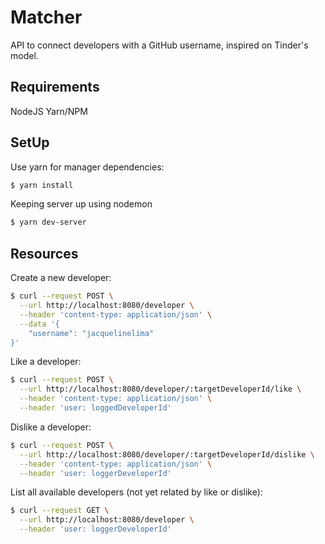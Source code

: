 # Matcher

API to connect developers with a GitHub username, inspired on Tinder's model.

## Requirements
NodeJS
Yarn/NPM

## SetUp
Use yarn for manager dependencies:
```sh
$ yarn install
```

Keeping server up using nodemon
```sh
$ yarn dev-server
```

## Resources
Create a new developer:
```sh
$ curl --request POST \
  --url http://localhost:8080/developer \
  --header 'content-type: application/json' \
  --data '{
	"username": "jacquelinelima"
}'
```

Like a developer:
```sh
$ curl --request POST \
  --url http://localhost:8080/developer/:targetDeveloperId/like \
  --header 'content-type: application/json' \
  --header 'user: loggedDeveloperId'
  ```
  
Dislike a developer:
```sh
$ curl --request POST \
  --url http://localhost:8080/developer/:targetDeveloperId/dislike \
  --header 'content-type: application/json' \
  --header 'user: loggerDeveloperId'
  ```
  
List all available developers (not yet related by like or dislike):
```sh
$ curl --request GET \
  --url http://localhost:8080/developer \
  --header 'user: loggerDeveloperId'
  ```
